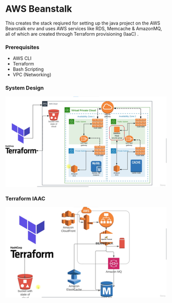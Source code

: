 
# AWS Beanstalk

This creates the stack reqiured for setting up the java project on the AWS Beanstalk env and uses AWS services like RDS, Memcache & AmazonMQ, all of which are created through Terraform provisioning (IaaC)  .

### Prerequisites
- AWS CLI
- Terraform
- Bash Scripting
- VPC (Networking)

### System Design

![App Screenshot](beastalk-terraform.png)


### Terraform IAAC

![App Screenshot](beanstalk-stack-terraform.png)




